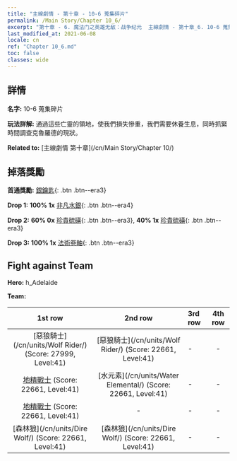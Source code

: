 ```yaml
---
title: "主線劇情 - 第十章 - 10-6 蒐集碎片"
permalink: /Main Story/Chapter 10_6/
excerpt: "第十章 - 6. 魔法门之英雄无敌：战争纪元  主線劇情 - 第十章_6. 10-6 蒐集碎片"
last_modified_at: 2021-06-08
locale: cn
ref: "Chapter 10_6.md"
toc: false
classes: wide
---
```


## 詳情

 **名字:** 10-6 蒐集碎片

 **玩法詳解:** 通過這些亡靈的領地，使我們損失慘重，我們需要休養生息，同時抓緊時間調查克魯羅德的現狀。

 **Related to:** [主線劇情 第十章](/cn/Main Story/Chapter 10/)

## 掉落獎勵

 **首通獎勵:** [銀鑰匙](/cn/Items/con_693/){: .btn .btn--era3}

 **Drop 1:** **100% 1x** [非凡水銀](/cn/Items/mat_35/){: .btn .btn--era4}

 **Drop 2:** **60% 0x** [珍貴硫磺](/cn/Items/mat_29/){: .btn .btn--era3}, **40% 1x** [珍貴硫磺](/cn/Items/mat_29/){: .btn .btn--era3}

 **Drop 3:** **100% 1x** [法術卷軸](/cn/Items/con_694/){: .btn .btn--era3}


## Fight against Team
 **Hero:** h_Adelaide

 **Team:**


  | 1st row | 2nd row | 3rd row | 4th row |
  |:----:|:----:|:----|:----:|
  | [惡狼騎士](/cn/units/Wolf Rider/) (Score: 27999, Level:41)  | [惡狼騎士](/cn/units/Wolf Rider/) (Score: 22661, Level:41)  | - | - |
  | [地精戰士](/cn/units/Goblin/) (Score: 22661, Level:41)  | [水元素](/cn/units/Water Elemental/) (Score: 22661, Level:41)  | - | - |
  | [地精戰士](/cn/units/Goblin/) (Score: 22661, Level:41)  | - | - | - |
  | [森林狼](/cn/units/Dire Wolf/) (Score: 22661, Level:41)  | [森林狼](/cn/units/Dire Wolf/) (Score: 22661, Level:41)  | - | - |


